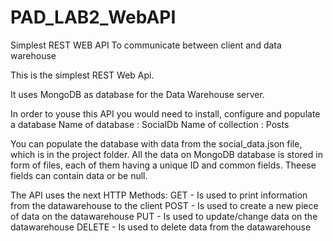 # PAD_LAB2_WebAPI
Simplest REST WEB API To communicate between client and data warehouse

This is the simplest REST Web Api.

It uses MongoDB as database for the Data Warehouse server.

In order to youse this API you would need to install, configure and populate a database
Name of database : SocialDb
Name of collection : Posts

You can populate the database with data from the social_data.json file, which is in the project folder.
All the data on MongoDB database is stored in form of files, each of them having a unique ID and common fields. 
Theese fields can contain data or be null.


The API uses the next HTTP Methods:
      GET - Is used to print information from the datawarehouse to the client
      POST - Is used to create a new piece of data on the datawarehouse
      PUT - Is used to update/change data on the datawarehouse
      DELETE - Is used to delete data from the datawarehouse
      

